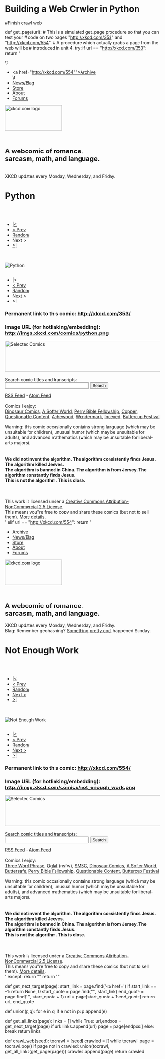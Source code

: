 # Building a Web Crwler in Python
#Finish crawl web

def get_page(url):
    # This is a simulated get_page procedure so that you can test your
    # code on two pages "http://xkcd.com/353" and "http://xkcd.com/554".
    # A procedure which actually grabs a page from the web will be 
    # introduced in unit 4.
    try:
        if url == "http://xkcd.com/353":
            return  '<?xml version="1.0" encoding="utf-8" ?><?xml-stylesheet href="http://imgs.xkcd.com/s/c40a9f8.css" type="text/css" media="screen" ?><!DOCTYPE html PUBLIC "-//W3C//DTD XHTML 1.1//EN" "http://www.w3.org/TR/xhtml11/DTD/xhtml11.dtd"><html xmlns="http://www.w3.org/1999/xhtml"> <head> <title>xkcd: Python</title> <link rel="stylesheet" type="text/css" href="http://imgs.xkcd.com/s/c40a9f8.css" media="screen" title="Default" /> <!--[if IE]><link rel="stylesheet" type="text/css" href="http://imgs.xkcd.com/s/ecbbecc.css" media="screen" title="Default" /><![endif]--> <link rel="alternate" type="application/atom+xml" title="Atom 1.0" href="/atom.xml" /> <link rel="alternate" type="application/rss+xml" title="RSS 2.0" href="/rss.xml" /> <link rel="icon" href="http://imgs.xkcd.com/s/919f273.ico" type="image/x-icon" /> <link rel="shortcut icon" href="http://imgs.xkcd.com/s/919f273.ico" type="image/x-icon" /> </head> <body> <div id="container"> <div id="topContainer"> <div id="topLeft" class="dialog"> <div class="hd"><div class="c"></div></div> <div class="bd"> <div class="c"> <div class="s">\t<ul> <li><a href="http://xkcd.com/554"">Archive</a><br /></li>\t <li><a href="http://blag.xkcd.com/">News/Blag</a><br /></li> <li><a href="http://store.xkcd.com/">Store</a><br /></li> <li><a href="/about/">About</a><br /></li> <li><a href="http://forums.xkcd.com/">Forums</a><br /></li> </ul> </div> </div> </div> <div class="ft"><div class="c"></div></div> </div> <div id="topRight" class="dialog"> <div class="hd"><div class="c"></div></div> <div class="bd"> <div class="c"> <div class="s"> <div id="topRightContainer"> <div id="logo"> <a href="/"><img src="http://imgs.xkcd.com/s/9be30a7.png" alt="xkcd.com logo" height="83" width="185"/></a> <h2><br />A webcomic of romance,<br/> sarcasm, math, and language.</h2> <div class="clearleft"></div> <br />XKCD updates every Monday, Wednesday, and Friday. </div> </div> </div> </div> </div> <div class="ft"><div class="c"></div></div> </div> </div> <div id="contentContainer"> <div id="middleContent" class="dialog"> <div class="hd"><div class="c"></div></div> <div class="bd"> <div class="c"> <div class="s"><h1>Python</h1><br/><br /><div class="menuCont"> <ul> <li><a href="/1/">|&lt;</a></li> <li><a href="/352/" accesskey="p">&lt; Prev</a></li> <li><a href="http://dynamic.xkcd.com/random/comic/" id="rnd_btn_t">Random</a></li> <li><a href="/354/" accesskey="n">Next &gt;</a></li> <li><a href="/">&gt;|</a></li> </ul></div><br/><br/><img src="http://imgs.xkcd.com/comics/python.png" title="I wrote 20 short programs in Python yesterday. It was wonderful. Perl, Im leaving you." alt="Python" /><br/><br/><div class="menuCont"> <ul> <li><a href="/1/">|&lt;</a></li> <li><a href="/352/" accesskey="p">&lt; Prev</a></li> <li><a href="http://dynamic.xkcd.com/random/comic/" id="rnd_btn_b">Random</a></li> <li><a href="/354/" accesskey="n">Next &gt;</a></li> <li><a href="/">&gt;|</a></li> </ul></div><h3>Permanent link to this comic: http://xkcd.com/353/</h3><h3>Image URL (for hotlinking/embedding): http://imgs.xkcd.com/comics/python.png</h3><div id="transcript" style="display: none">[[ Guy 1 is talking to Guy 2, who is floating in the sky ]]Guy 1: You39;re flying! How?Guy 2: Python!Guy 2: I learned it last night! Everything is so simple!Guy 2: Hello world is just 39;print &quot;Hello, World!&quot; 39;Guy 1: I dunno... Dynamic typing? Whitespace?Guy 2: Come join us! Programming is fun again! It39;s a whole new world up here!Guy 1: But how are you flying?Guy 2: I just typed 39;import antigravity39;Guy 1: That39;s it?Guy 2: ...I also sampled everything in the medicine cabinet for comparison.Guy 2: But i think this is the python.{{ I wrote 20 short programs in Python yesterday. It was wonderful. Perl, I39;m leaving you. }}</div> </div> </div> </div> <div class="ft"><div class="c"></div></div> </div> <div id="middleFooter" class="dialog"> <div class="hd"><div class="c"></div></div> <div class="bd"> <div class="c"> <div class="s"> <img src="http://imgs.xkcd.com/s/a899e84.jpg" width="520" height="100" alt="Selected Comics" usemap=" comicmap" /> <map name="comicmap"> <area shape="rect" coords="0,0,100,100" href="/150/" alt="Grownups" /> <area shape="rect" coords="104,0,204,100" href="/730/" alt="Circuit Diagram" /> <area shape="rect" coords="208,0,308,100" href="/162/" alt="Angular Momentum" /> <area shape="rect" coords="312,0,412,100" href="/688/" alt="Self-Description" /> <area shape="rect" coords="416,0,520,100" href="/556/" alt="Alternative Energy Revolution" /> </map><br/><br />Search comic titles and transcripts:<br /><script type="text/javascript" src="//www.google.com/jsapi"></script><script type="text/javascript"> google.load(\"search\", \"1\"); google.setOnLoadCallback(function() { google.search.CustomSearchControl.attachAutoCompletion( \"012652707207066138651:zudjtuwe28q\", document.getElementById(\"q\"), \"cse-search-box\"); });</script><form action="//www.google.com/cse" id="cse-search-box"> <div> <input type="hidden" name="cx" value="012652707207066138651:zudjtuwe28q" /> <input type="hidden" name="ie" value="UTF-8" /> <input type="text" name="q" id="q" autocomplete="off" size="31" /> <input type="submit" name="sa" value="Search" /> </div></form><script type="text/javascript" src="//www.google.com/cse/brand?form=cse-search-box&lang=en"></script><a href="/rss.xml">RSS Feed</a> - <a href="/atom.xml">Atom Feed</a><br /> <br/> <div id="comicLinks"> Comics I enjoy:<br/> <a href="http://www.qwantz.com">Dinosaur Comics</a>, <a href="http://www.asofterworld.com">A Softer World</a>, <a href="http://pbfcomics.com/">Perry Bible Fellowship</a>, <a href="http://www.boltcity.com/copper/">Copper</a>, <a href="http://questionablecontent.net/">Questionable Content</a>, <a href="http://achewood.com/">Achewood</a>, <a href="http://wondermark.com/">Wondermark</a>, <a href="http://thisisindexed.com/">Indexed</a>, <a href="http://www.buttercupfestival.com/buttercupfestival.htm">Buttercup Festival</a> </div> <br/> Warning: this comic occasionally contains strong language (which may be unsuitable for children), unusual humor (which may be unsuitable for adults), and advanced mathematics (which may be unsuitable for liberal-arts majors).<br/> <br/> <h4>We did not invent the algorithm. The algorithm consistently finds Jesus. The algorithm killed Jeeves. <br />The algorithm is banned in China. The algorithm is from Jersey. The algorithm constantly finds Jesus.<br />This is not the algorithm. This is close.</h4><br/> <div class="line"></div> <br/> <div id="licenseText"> <!-- <a rel="license" href="http://creativecommons.org/licenses/by-nc/2.5/"><img alt="Creative Commons License" style="border:none" src="http://imgs.xkcd.com/static/somerights20.png" /></a><br/> --> This work is licensed under a <a rel="license" href="http://creativecommons.org/licenses/by-nc/2.5/">Creative Commons Attribution-NonCommercial 2.5 License</a>.<!-- <rdf:RDF xmlns="http://web.resource.org/cc/" xmlns:dc="http://purl.org/dc/elements/1.1/" xmlns:dcterms="http://purl.org/dc/terms/" xmlns:rdf="http://www.w3.org/1999/02/22-rdf-syntax-ns "><Work rdf:about=""><dc:creator>Randall Munroe</dc:creator><dcterms:rightsHolder>Randall Munroe</dcterms:rightsHolder><dc:type rdf:resource="http://purl.org/dc/dcmitype/StillImage" /><dc:source rdf:resource="http://www.xkcd.com/"/><license rdf:resource="http://creativecommons.org/licenses/by-nc/2.5/" /></Work><License rdf:about="http://creativecommons.org/licenses/by-nc/2.5/"><permits rdf:resource="http://web.resource.org/cc/Reproduction" /><permits rdf:resource="http://web.resource.org/cc/Distribution" /><requires rdf:resource="http://web.resource.org/cc/Notice" /><requires rdf:resource="http://web.resource.org/cc/Attribution" /><prohibits rdf:resource="http://web.resource.org/cc/CommercialUse" /><permits rdf:resource="http://web.resource.org/cc/DerivativeWorks" /></License></rdf:RDF> --> <br/> This means you\"re free to copy and share these comics (but not to sell them). <a href="/license.html">More details</a>.<br/> </div> </div> </div> </div> <div class="ft"><div class="c"></div></div> </div> </div> </div> </body></html> '
        elif url == "http://xkcd.com/554":
            return  '<?xml version="1.0" encoding="utf-8" ?> <?xml-stylesheet href="http://imgs.xkcd.com/s/c40a9f8.css" type="text/css" media="screen" ?> <!DOCTYPE html PUBLIC "-//W3C//DTD XHTML 1.1//EN" "http://www.w3.org/TR/xhtml11/DTD/xhtml11.dtd"> <html xmlns="http://www.w3.org/1999/xhtml"> <head> <title>xkcd: Not Enough Work</title> <link rel="stylesheet" type="text/css" href="http://imgs.xkcd.com/s/c40a9f8.css" media="screen" title="Default" /> <!--[if IE]><link rel="stylesheet" type="text/css" href="http://imgs.xkcd.com/s/ecbbecc.css" media="screen" title="Default" /><![endif]--> <link rel="alternate" type="application/atom+xml" title="Atom 1.0" href="/atom.xml" /> <link rel="alternate" type="application/rss+xml" title="RSS 2.0" href="/rss.xml" /> <link rel="icon" href="http://imgs.xkcd.com/s/919f273.ico" type="image/x-icon" /> <link rel="shortcut icon" href="http://imgs.xkcd.com/s/919f273.ico" type="image/x-icon" /> </head> <body> <div id="container"> <div id="topContainer"> <div id="topLeft" class="dialog"> <div class="hd"><div class="c"></div></div> <div class="bd"> <div class="c"> <div class="s"> <ul> <li><a href="/archive/">Archive</a><br /></li> <li><a href="http://blag.xkcd.com/">News/Blag</a><br /></li> <li><a href="http://store.xkcd.com/">Store</a><br /></li> <li><a href="/about/">About</a><br /></li> <li><a href="http://forums.xkcd.com/">Forums</a><br /></li> </ul> </div> </div> </div> <div class="ft"><div class="c"></div></div> </div> <div id="topRight" class="dialog"> <div class="hd"><div class="c"></div></div> <div class="bd"> <div class="c"> <div class="s"> <div id="topRightContainer"> <div id="logo"> <a href="/"><img src="http://imgs.xkcd.com/s/9be30a7.png" alt="xkcd.com logo" height="83" width="185"/></a> <h2><br />A webcomic of romance,<br/> sarcasm, math, and language.</h2> <div class="clearleft"></div> XKCD updates every Monday, Wednesday, and Friday. <br /> Blag: Remember geohashing? <a href="http://blog.xkcd.com/2012/02/27/geohashing-2/">Something pretty cool</a> happened Sunday. </div> </div> </div> </div> </div> <div class="ft"><div class="c"></div></div> </div> </div> <div id="contentContainer"> <div id="middleContent" class="dialog"> <div class="hd"><div class="c"></div></div> <div class="bd"> <div class="c"> <div class="s"> <h1>Not Enough Work</h1><br/> <br /> <div class="menuCont"> <ul> <li><a href="/1/">|&lt;</a></li> <li><a href="/553/" accesskey="p">&lt; Prev</a></li> <li><a href="http://dynamic.xkcd.com/random/comic/" id="rnd_btn_t">Random</a></li> <li><a href="/555/" accesskey="n">Next &gt;</a></li> <li><a href="/">&gt;|</a></li> </ul> </div> <br/> <br/> <img src="http://imgs.xkcd.com/comics/not_enough_work.png" title="It39;s even harder if you39;re an asshole who pronounces &lt;&gt; brackets." alt="Not Enough Work" /><br/> <br/> <div class="menuCont"> <ul> <li><a href="/1/">|&lt;</a></li> <li><a href="/553/" accesskey="p">&lt; Prev</a></li> <li><a href="http://dynamic.xkcd.com/random/comic/" id="rnd_btn_b">Random</a></li> <li><a href="/555/" accesskey="n">Next &gt;</a></li> <li><a href="/">&gt;|</a></li> </ul> </div> <h3>Permanent link to this comic: http://xkcd.com/554/</h3> <h3>Image URL (for hotlinking/embedding): http://imgs.xkcd.com/comics/not_enough_work.png</h3> <div id="transcript" style="display: none">Narration: Signs your coders don39;t have enough work to do: [[A man sitting at his workstation; a female co-worker behind him]] Man: I39;m almost up to my old typing speed in dvorak [[Two men standing by a server rack]] Man  1: Our servers now support gopher. Man  1: Just in case. [[A woman standing near her workstation speaking to a male co-worker]] Woman: Our pages are now HTML, XHTML-STRICT, and haiku-compliant Man: Haiku? Woman: &lt;div class=&quot;main&quot;&gt; Woman: &lt;span id=&quot;marquee&quot;&gt; Woman: Blog!&lt; span&gt;&lt; div&gt; [[A woman sitting at her workstation]] Woman: Hey! Have you guys seen this webcomic? {{title text: It39;s even harder if you39;re an asshole who pronounces &lt;&gt; brackets.}}</div> </div> </div> </div> <div class="ft"><div class="c"></div></div> </div> <div id="middleFooter" class="dialog"> <div class="hd"><div class="c"></div></div> <div class="bd"> <div class="c"> <div class="s"> <img src="http://imgs.xkcd.com/s/a899e84.jpg" width="520" height="100" alt="Selected Comics" usemap=" comicmap" /> <map name="comicmap"> <area shape="rect" coords="0,0,100,100" href="/150/" alt="Grownups" /> <area shape="rect" coords="104,0,204,100" href="/730/" alt="Circuit Diagram" /> <area shape="rect" coords="208,0,308,100" href="/162/" alt="Angular Momentum" /> <area shape="rect" coords="312,0,412,100" href="/688/" alt="Self-Description" /> <area shape="rect" coords="416,0,520,100" href="/556/" alt="Alternative Energy Revolution" /> </map><br/><br /> Search comic titles and transcripts:<br /> <script type="text/javascript" src="//www.google.com/jsapi"></script> <script type="text/javascript"> google.load("search", "1"); google.search.CustomSearchControl.attachAutoCompletion( "012652707207066138651:zudjtuwe28q", document.getElementById("q"), "cse-search-box"); }); </script> <form action="//www.google.com/cse" id="cse-search-box"> <div> <input type="hidden" name="cx" value="012652707207066138651:zudjtuwe28q" /> <input type="hidden" name="ie" value="UTF-8" /> <input type="text" name="q" id="q" autocomplete="off" size="31" /> <input type="submit" name="sa" value="Search" /> </div> </form> <script type="text/javascript" src="//www.google.com/cse/brand?form=cse-search-box&lang=en"></script> <a href="/rss.xml">RSS Feed</a> - <a href="/atom.xml">Atom Feed</a> <br /> <br/> <div id="comicLinks"> Comics I enjoy:<br/> <a href="http://threewordphrase.com/">Three Word Phrase</a>, <a href="http://oglaf.com/">Oglaf</a> (nsfw), <a href="http://www.smbc-comics.com/">SMBC</a>, <a href="http://www.qwantz.com">Dinosaur Comics</a>, <a href="http://www.asofterworld.com">A Softer World</a>, <a href="http://buttersafe.com/">Buttersafe</a>, <a href="http://pbfcomics.com/">Perry Bible Fellowship</a>, <a href="http://questionablecontent.net/">Questionable Content</a>, <a href="http://www.buttercupfestival.com/buttercupfestival.htm">Buttercup Festival</a> </div> <br/> Warning: this comic occasionally contains strong language (which may be unsuitable for children), unusual humor (which may be unsuitable for adults), and advanced mathematics (which may be unsuitable for liberal-arts majors).<br/> <br/> <h4>We did not invent the algorithm. The algorithm consistently finds Jesus. The algorithm killed Jeeves. <br />The algorithm is banned in China. The algorithm is from Jersey. The algorithm constantly finds Jesus.<br />This is not the algorithm. This is close.</h4><br/> <div class="line"></div> <br/> <div id="licenseText"> <!-- <a rel="license" href="http://creativecommons.org/licenses/by-nc/2.5/"><img alt="Creative Commons License" style="border:none" src="http://imgs.xkcd.com/static/somerights20.png" /></a><br/> --> This work is licensed under a <a rel="license" href="http://creativecommons.org/licenses/by-nc/2.5/">Creative Commons Attribution-NonCommercial 2.5 License</a>. <!-- <rdf:RDF xmlns="http://web.resource.org/cc/" xmlns:dc="http://purl.org/dc/elements/1.1/" xmlns:dcterms="http://purl.org/dc/terms/" xmlns:rdf="http://www.w3.org/1999/02/22-rdf-syntax-ns "><Work rdf:about=""><dc:creator>Randall Munroe</dc:creator><dcterms:rightsHolder>Randall Munroe</dcterms:rightsHolder><dc:type rdf:resource="http://purl.org/dc/dcmitype/StillImage" /><dc:source rdf:resource="http://www.xkcd.com/"/><license rdf:resource="http://creativecommons.org/licenses/by-nc/2.5/" /></Work><License rdf:about="http://creativecommons.org/licenses/by-nc/2.5/"><permits rdf:resource="http://web.resource.org/cc/Reproduction" /><permits rdf:resource="http://web.resource.org/cc/Distribution" /><requires rdf:resource="http://web.resource.org/cc/Notice" /><requires rdf:resource="http://web.resource.org/cc/Attribution" /><prohibits rdf:resource="http://web.resource.org/cc/CommercialUse" /><permits rdf:resource="http://web.resource.org/cc/DerivativeWorks" /></License></rdf:RDF> --> <br/> This means you"re free to copy and share these comics (but not to sell them). <a href="/license.html">More details</a>.<br/> </div> </div> </div> </div> <div class="ft"><div class="c"></div></div> </div> </div> </div> </body> </html> '
    except:
        return ""
    return ""

def get_next_target(page):
    start_link = page.find('<a href=')
    if start_link == -1: 
        return None, 0
    start_quote = page.find('"', start_link)
    end_quote = page.find('"', start_quote + 1)
    url = page[start_quote + 1:end_quote]
    return url, end_quote

def union(p,q):
    for e in q:
        if e not in p:
            p.append(e)


def get_all_links(page):
    links = []
    while True:
        url,endpos = get_next_target(page)
        if url:
            links.append(url)
            page = page[endpos:]
        else:
            break
    return links

def crawl_web(seed):
    tocrawl = [seed]
    crawled = []
    while tocrawl:
        page = tocrawl.pop()
        if page not in crawled:
            union(tocrawl, get_all_links(get_page(page)))
            crawled.append(page)
    return crawled
